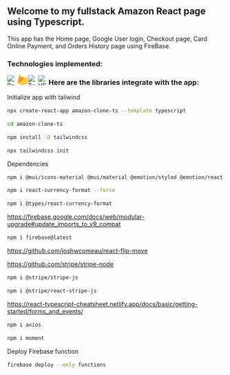 ## Welcome to my fullstack Amazon React page using Typescript.

This app has the Home page, Google User login, Checkout page, Card Online
Payment, and Orders History page using FireBase.

### Technologies implemented:

<img align="left" alt="React" height="24px" width="24px" src="https://upload.wikimedia.org/wikipedia/commons/thumb/a/a7/React-icon.svg/640px-React-icon.svg.png" />
<img align="left" alt="Firebase" height="24px" width="24px" src="./public/firebase-logo.png" />
<img align="left" alt="TypeScript" height="24px" width="24px" src="https://upload.wikimedia.org/wikipedia/commons/thumb/4/4c/Typescript_logo_2020.svg/640px-Typescript_logo_2020.svg.png" />
<img align="left" alt="VSCode" height="24px" width="24px" src="https://upload.wikimedia.org/wikipedia/commons/thumb/9/9a/Visual_Studio_Code_1.35_icon.svg/640px-Visual_Studio_Code_1.35_icon.svg.png" />

### Here are the libraries integrate with the app:

Initialize app with tailwind

```bash
npx create-react-app amazon-clone-ts --template typescript
```

```bash
cd amazon-clone-ts
```

```bash
npm install -D tailwindcss
```

```bash
npx tailwindcss init
```

Dependencies

```bash
npm i @mui/icons-material @mui/material @emotion/styled @emotion/react react-router-dom
```

```bash
npm i react-currency-format --force
```

```bash
npm i @types/react-currency-format
```

https://firebase.google.com/docs/web/modular-upgrade#update_imports_to_v9_compat

```bash
npm i firebase@latest
```

https://github.com/joshwcomeau/react-flip-move

https://github.com/stripe/stripe-node

```bash
npm i @stripe/stripe-js
```

```bash
npm i @stripe/react-stripe-js
```

https://react-typescript-cheatsheet.netlify.app/docs/basic/getting-started/forms_and_events/

```bash
npm i axios
```

```bash
npm i moment
```

Deploy Firebase function

```bash
firebase deploy --only functions
```
